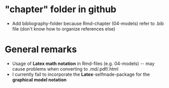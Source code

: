 # "chapter" folder in github
* Add bibliography-folder because Rmd-chapter (04-models) refer to .bib file (don't know how to organize references else)

# General remarks
* Usage of **Latex math notation** in Rmd-files (e.g. 04-models) -- may cause problems when converting to .md/.pdf/.html
* I currently fail to incorporate the **Latex**-selfmade-package for the **graphical model notation**

